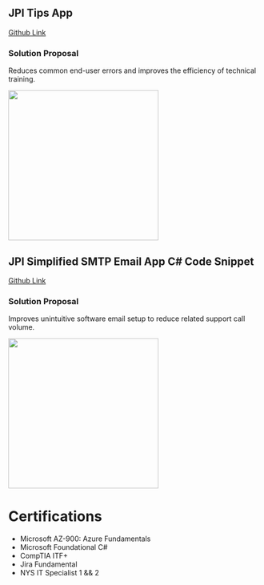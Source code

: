 ## JPI Tips App

[Github Link](https://github.com/chitangchin/JPI-Tips-Window-App) 

### Solution Proposal 

Reduces common end-user errors and improves the efficiency of technical training.

<img src="https://github.com/chitangchin/Chitangchin/assets/96362668/e4371c21-a042-4e0f-a944-8677b47b77a3" height="300px"/>

## JPI Simplified SMTP Email App C# Code Snippet

[Github Link](https://github.com/chitangchin/Simplified-SMTP-Email-App) 

###  Solution Proposal 

Improves unintuitive software email setup to reduce related support call volume.

<img src="https://github.com/chitangchin/Chitangchin/assets/96362668/b6f19af5-91a9-4c85-a1e0-f55e91d29ff7" height="300px"/>

# Certifications

- Microsoft AZ-900: Azure Fundamentals
- Microsoft Foundational C#
- CompTIA ITF+
- Jira Fundamental
- NYS IT Specialist 1 && 2
